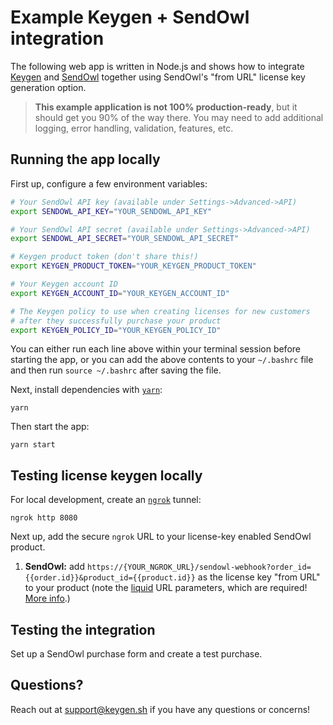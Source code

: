 # Example Keygen + SendOwl integration
The following web app is written in Node.js and shows how to integrate
[Keygen](https://keygen.sh) and [SendOwl](https://www.sendowl.com) together
using SendOwl's "from URL" license key generation option.

> **This example application is not 100% production-ready**, but it should
> get you 90% of the way there. You may need to add additional logging,
> error handling, validation, features, etc.

## Running the app locally

First up, configure a few environment variables:
```bash
# Your SendOwl API key (available under Settings->Advanced->API)
export SENDOWL_API_KEY="YOUR_SENDOWL_API_KEY"

# Your SendOwl API secret (available under Settings->Advanced->API)
export SENDOWL_API_SECRET="YOUR_SENDOWL_API_SECRET"

# Keygen product token (don't share this!)
export KEYGEN_PRODUCT_TOKEN="YOUR_KEYGEN_PRODUCT_TOKEN"

# Your Keygen account ID
export KEYGEN_ACCOUNT_ID="YOUR_KEYGEN_ACCOUNT_ID"

# The Keygen policy to use when creating licenses for new customers
# after they successfully purchase your product
export KEYGEN_POLICY_ID="YOUR_KEYGEN_POLICY_ID"
```

You can either run each line above within your terminal session before
starting the app, or you can add the above contents to your `~/.bashrc`
file and then run `source ~/.bashrc` after saving the file.

Next, install dependencies with [`yarn`](https://yarnpkg.comg):
```
yarn
```

Then start the app:
```
yarn start
```

## Testing license keygen locally

For local development, create an [`ngrok`](https://ngrok.com) tunnel:
```
ngrok http 8080
```

Next up, add the secure `ngrok` URL to your license-key enabled SendOwl product.

1. **SendOwl:** add `https://{YOUR_NGROK_URL}/sendowl-webhook?order_id={{order.id}}&product_id={{product.id}}`
   as the license key "from URL" to your product (note the [liquid](https://www.sendowl.com/liquid)
   URL parameters, which are required! [More info](https://help.sendowl.com/help/adding-a-software-product#different-ways-of-providing-codes-serials-keys).)

## Testing the integration

Set up a SendOwl purchase form and create a test purchase.

## Questions?

Reach out at [support@keygen.sh](mailto:support@keygen.sh) if you have any
questions or concerns!